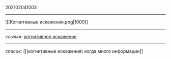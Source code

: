202102041003
***
![[Когнитивные искажения.png|1000]]
***
*ссылки:*
[когнитивное искажение](https://ru.wikipedia.org/wiki/%D0%9A%D0%BE%D0%B3%D0%BD%D0%B8%D1%82%D0%B8%D0%B2%D0%BD%D0%BE%D0%B5_%D0%B8%D1%81%D0%BA%D0%B0%D0%B6%D0%B5%D0%BD%D0%B8%D0%B5)
***
*список:*
[[(когнитивные искажения) когда много информации]]
